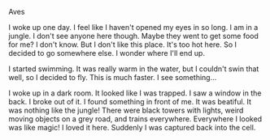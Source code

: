 Aves

I woke up one day. I feel like I haven't opened my eyes in so long. I am in a jungle. I don't see anyone here though. Maybe they went to get some food for me? I don't know. But I don't like this place. It's too hot here. So I decided to go somewhere else. I wonder where I'll end up.

I started swimming. It was really warm in the water, but I couldn't swin that well, so I decided to fly. This is much faster. I see something... 

I woke up in a dark room. It looked like I was trapped. I saw a window in the back. I broke out of it. I found something in front of me. It was beatiful. It was nothing like the jungle! There were black towers with lights, weird moving objects on a grey road, and trains everywhere. Everywhere I looked was like magic! I loved it here. Suddenly I was captured back into the cell.
